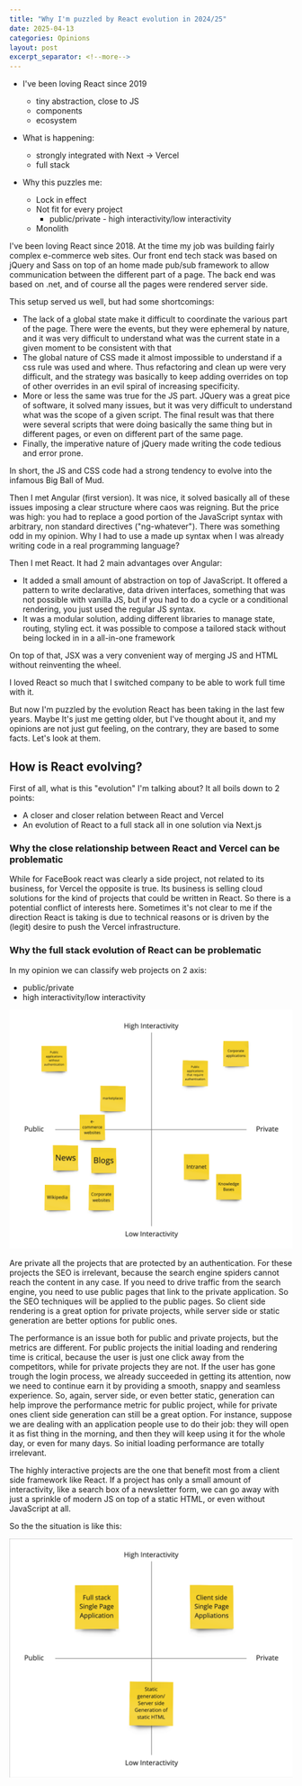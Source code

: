```yaml
---
title: "Why I'm puzzled by React evolution in 2024/25"
date: 2025-04-13
categories: Opinions
layout: post
excerpt_separator: <!--more-->
---
```


- I've been loving React since 2019
  - tiny abstraction, close to JS
  - components
  - ecosystem

- What is happening: 
  - strongly integrated with Next -> Vercel
  - full stack

- Why this puzzles me:
  - Lock in effect
  - Not fit for every project
    - public/private - high interactivity/low interactivity
  - Monolith


I've been loving React since 2018. At the time my job was building fairly complex e-commerce web sites. Our front end tech stack was based on jQuery and Sass on top of an home made pub/sub framework to allow communication between the different part of a page. The back end was based on .net, and of course all the pages were rendered server side.

This setup served us well, but had some shortcomings: 

- The lack of a global state make it difficult to coordinate the various part of the page. There were the events, but they were ephemeral by nature, and it was very difficult to understand what was the current state in a given moment to be consistent with that
- The global nature of CSS made it almost impossible to understand if a css rule was used and where. Thus refactoring and clean up were very difficult, and the strategy was basically to keep adding overrides on top of other overrides in an evil spiral of increasing specificity.
- More or less the same was true for the JS part. JQuery was a great pice of software, it solved many issues, but it was very difficult to understand what was the scope of a given script. The final result was that there were several scripts that were doing basically the same thing but in different pages, or even on different part of the same page.
- Finally, the imperative nature of jQuery made writing the code tedious and error prone.  

In short, the JS and CSS code had a strong tendency to evolve into the infamous Big Ball of Mud.

Then I met Angular (first version). It was nice, it solved basically all of these issues imposing a clear structure where caos was reigning. But the price was high: you had to replace a good portion of the JavaScript syntax with arbitrary, non standard directives ("ng-whatever"). There was something odd in my opinion. Why I had to use a made up syntax when I was already writing code in a real programming language? 

Then I met React. It had 2 main advantages over Angular: 

- It added a small amount of abstraction on top of JavaScript. It offered a pattern to write declarative, data driven interfaces, something that was not possible with vanilla JS, but if you had to do a cycle or a conditional rendering, you just used the regular JS syntax.
- It was a modular solution, adding different libraries to manage state, routing, styling ect. it was possible to compose a tailored stack without being locked in in a all-in-one framework

On top of that, JSX was a very convenient way of merging JS and HTML without reinventing the wheel.

I loved React so much that I switched company to be able to work full time with it. 

But now I'm puzzled by the evolution React has been taking in the last few years. Maybe It's just me getting older, but I've thought about it, and my opinions are not just gut feeling, on the contrary, they are based to some facts. Let's look at them.

<!--more-->

## How is React evolving?

First of all, what is this "evolution" I'm talking about? It all boils down to 2 points:

- A closer and closer relation between React and Vercel
- An evolution of React to a full stack all in one solution via Next.js

### Why the close relationship between React and Vercel can be problematic

While for FaceBook react was clearly a side project, not related to its business, for Vercel the opposite is true. Its business is selling cloud solutions for the kind of projects that could be written in React. So there is a potential conflict of interests here. Sometimes it's not clear to me if the direction React is taking is due to technical reasons or is driven by the (legit) desire to push the Vercel infrastructure. 

### Why the full stack evolution of React can be problematic

In my opinion we can classify web projects on 2 axis: 

- public/private
- high interactivity/low interactivity

![](/assets/images/web-projects-matrix.png)

Are private all the projects that are protected by an authentication. For these projects the SEO is irrelevant, because the search engine spiders cannot reach the content in any case. If you need to drive traffic from the search engine, you need to use public pages that link to the private application. So the SEO techniques will be applied to the public pages. So client side rendering is a great option for private projects, while server side or static generation are better options for public ones. 

The performance is an issue both for public and private projects, but the metrics are different. For public projects the initial loading and rendering time is critical, because the user is just one click away from the competitors, while for private projects they are not. If the user has gone trough the login process, we already succeeded in getting its attention, now we need to continue earn it by providing a smooth, snappy and seamless experience. So, again, server side, or even better static, generation can help improve the performance metric for public project, while for private ones client side generation can still be a great option. For instance, suppose we are dealing with an application people use to do their job: they will open it as fist thing in the morning, and then they will keep using it for the whole day, or even for many days. So initial loading performance are totally irrelevant.

The highly interactive projects are the one that benefit most from a client side framework like React. If a project has only a small amount of interactivity, like a search box of a newsletter form, we can go away with just a sprinkle of modern JS on top of a static HTML, or even without JavaScript at all. 

So the the situation is like this:

![](/assets/images/different-tecs-for-different-applications.png)

